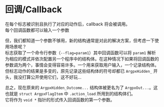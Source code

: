 # 回调/Callback

在每个标志被识别且执行了对应的动作后，callback 将会被调用。\
每个回调函数都可以输入一个参数

但，我们都知道一个参数不够用，新的结构通常是对此的解决方案，但考虑一下使用场景呢？\
标志获取了一个命令行参数（`--flag=param1`）其中回调函数可以将 `param1` 解析为相应的模式并依次配置另一个程序中的结构体。在这种情况下如果将回调函数的参数调为两个，事情会变得容易许多。一个用来获取用户输入，一个记录结构体。\
但标志动作的结果是多变的，原先记录这些结构体的符号却都已 `ArgpxHidden_` 开头，我没打算公开使用它们，这不好玩...

总之，现在原来的 `ArgpxHidden_Outcome...` 结构体被更名为了 `ArgpxOut...`。这也就是 `struct ArgpxFlagItem` 中 `.action_load` 所用到的结构体们。\
它将作为 `void *` 指针的形式传入回调函数的第一个参数。

